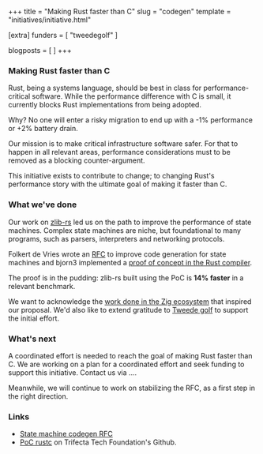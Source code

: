 +++
title = "Making Rust faster than C"
slug = "codegen"
template = "initiatives/initiative.html"

[extra]
funders = [
    "tweedegolf"
]

blogposts = [
]
+++

### Making Rust faster than C

Rust, being a systems language, should be best in class for performance-critical software. While the performance difference with C is small, it currently blocks Rust implementations from being adopted.

Why? No one will enter a risky migration to end up with a -1% performance or +2% battery drain.

Our mission is to make critical infrastructure software safer. For that to happen in all relevant areas, performance considerations must to be removed as a blocking counter-argument.

This initiative exists to contribute to change; to changing Rust's performance story with the ultimate goal of making it faster than C.

### What we've done

Our work on [zlib-rs](/initiatives/datacompression) led us on the path to improve the performance of state machines. Complex state machines are niche, but foundational to many programs, such as parsers, interpreters and networking protocols.

Folkert de Vries wrote an [RFC](https://github.com/rust-lang/rfcs/pull/3720) to improve code generation for state machines and bjorn3 implemented a [proof of concept in the Rust compiler](https://github.com/trifectatechfoundation/rust/tree/labeled-match).

The proof is in the pudding: zlib-rs built using the PoC is **14% faster** in a relevant benchmark.

We want to acknowledge the [work done in the Zig ecosystem](https://github.com/ziglang/zig/pull/21257) that inspired our proposal. We'd also like to extend gratitude to [Tweede golf](https://tweedegolf.nl) to support the initial effort. 

### What's next

A coordinated effort is needed to reach the goal of making Rust faster than C. We are working on a plan for a coordinated effort and seek funding to support this initiative. Contact us via ....

Meanwhile, we will continue to work on stabilizing the RFC, as a first step in the right direction.

### Links

- [State machine codegen RFC](https://github.com/rust-lang/rfcs/pull/3720)
- [PoC rustc](https://github.com/trifectatechfoundation/rust/tree/labeled-match) on Trifecta Tech Foundation's Github.




